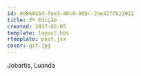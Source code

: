 ```yaml
---
id: dd868a5d-fee3-40c0-b65c-2ae42ffk22012
title: 3ª Edição
created: 2017-05-05
template: layout.hbs
rtemplate: post.jsx
cover: git.jpg
---
```


Jobartis, Luanda